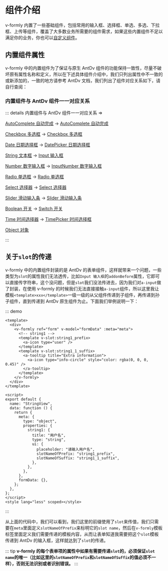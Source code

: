 # 组件介绍

v-formly 内置了一些基础组件，包括常用的输入框、选择框、单选、多选、下拉框、上传等组件，覆盖了大多数业务所需要的组件需求，如果这些内置组件不足以满足你的业务，你也可以[自定义组件](/zh/components/custom-components.html)。

## 内置组件属性

v-formly 中的内置组件为了保证与原生 AntDv 组件的功能保持一致性，尽量不破坏原有属性名称和定义，所以在下述具体组件介绍中，我们只列出属性中不一致的或新添加的，一致的地方请参考 AntDv 文档，我们列出了组件对应关系如下，请自行查阅：

### 内置组件与 AntDv 组件一一对应关系

::: details 内置组件与 AntDv 组件一一对应关系 =>

[AutoComplete 自动完成](/zh/components/autocomplete.html) -> [AutoComplete 自动完成](https://1x.antdv.com/components/auto-complete-cn/)

[Checkbox 多选框](/zh/components/checkbox.html) -> [Checkbox 多选框](https://1x.antdv.com/components/checkbox-cn/)

[Date 日期选择框](/zh/components/date.html) -> [DatePicker 日期选择框](https://1x.antdv.com/components/date-picker-cn/)

[String 文本框](/zh/components/string.html) -> [Input 输入框](https://1x.antdv.com/components/input-cn/)

[Number 数字输入框](/zh/components/number.html) -> [InputNumber 数字输入框](https://1x.antdv.com/components/input-number-cn/)

[Radio 单选框](/zh/components/radio.html) -> [Radio 单选框](https://1x.antdv.com/components/radio-cn/)

[Select 选择器](/zh/components/select.html) -> [Select 选择器](https://1x.antdv.com/components/select-cn/)

[Slider 滑动输入条](/zh/components/slider.html) -> [Slider 滑动输入条](https://1x.antdv.com/components/slider-cn/)

[Boolean 开关](/zh/components/boolean.html) -> [Switch 开关](https://1x.antdv.com/components/switch-cn/)

[Time 时间选择器](/zh/components/time.html) -> [TimePicker 时间选择框](https://1x.antdv.com/components/time-picker-cn/)

[Object 对象](/zh/components/object.html)

:::

## 关于`slot`的传递

v-formly 中的内置组件封装的是 AntDv 的表单组件，这样就带来一个问题，一些类型为`slot`的属性我们无法透传，比如`Input 输入框`的`addonBefore`属性，它即可以直接传字符串，这个没问题，但是`slot`我们没法传进去，因为我们对`a-input`做了封装，在使用 v-formly 的时候我们无法直接接触`a-input`组件，所以这里我让模板`<template>xxx</template>`一级一级的从父组件传递到子组件，再传递到孙子组件，直到传递到 AntDv 原生组件为止。下面我们举例说明一下：

::: demo

```vue
<template>
  <div>
    <v-formly ref="form" v-model="formData" :meta="meta">
      <!-- string1 -->
      <template v-slot:string1_prefix>
        <a-icon type="user" />
      </template>
      <template v-slot:string1_1_suffix>
        <a-tooltip title="Extra information">
          <a-icon type="info-circle" style="color: rgba(0, 0, 0, 0.45)" />
        </a-tooltip>
      </template>
    </v-formly>
  </div>
</template>

<script>
export default {
  name: "StringView",
  data: function () {
    return {
      meta: {
        type: "object",
        properties: {
          string1: {
            title: "用户名",
            type: "string",
            ui: {
              placeholder: "请输入用户名",
              slotNameOfPrefix: "string1_prefix",
              slotNameOfSuffix: "string1_1_suffix",
            },
          },
        },
      },
      formData: {},
    };
  },
};
</script>
<style lang="less" scoped></style>
```

:::

从上面的代码中，我们可以看到，我们这里的前缀使用了`slot`来传值，我们只需要在`meta`里面定义`slotNameOfPrefix`来标明它的`slot name`，然后在`v-formly`模板标签里面定义我们需要传递的模板内容，从而让表单知道我需要把这个`slot`模板传递到 AntDv 的输入框，这样就达到了`slot`的传递。

::: tip
**v-formly 的每个表单项的属性中如果有需要传递`slot`的，必须保证`slot name`的唯一（比如这里的`slotNameOfPrefix`和`slotNameOfSuffix`的值必须不一样），否则无法识别或者识别错误。**
:::
